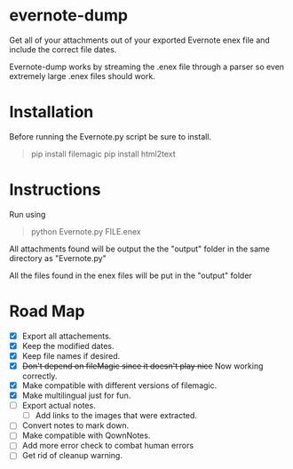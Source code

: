 # evernote-dump

Get all of your attachments out of your exported Evernote enex file and include the correct file dates.

Evernote-dump works by streaming the .enex file through a parser so even extremely large .enex files should work.

# Installation

Before running the Evernote.py script be sure to install.

> pip install filemagic
> pip install html2text

# Instructions

Run using

> python Evernote.py FILE.enex

All attachments found will be output the the "output" folder in the same directory as "Evernote.py"

All the files found in the enex files will be put in the "output" folder

# Road Map

- [x] Export all attachements.
- [x] Keep the modified dates.
- [x] Keep file names if desired.
- [x] ~~Don't depend on fileMagic since it doesn't play nice~~ Now working correctly.
- [x] Make compatible with different versions of filemagic.
- [x] Make multilingual just for fun.
- [ ] Export actual notes.
  - [ ] Add links to the images that were extracted.
- [ ] Convert notes to mark down.
- [ ] Make compatible with QownNotes.
- [ ] Add more error check to combat human errors
- [ ] Get rid of cleanup warning.
